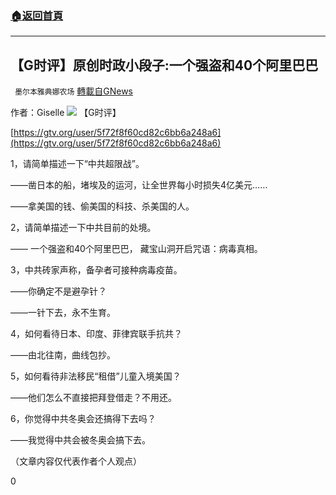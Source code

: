 ###  [:house:返回首頁](https://github.com/ourhimalayas/txt)
---

## 【G时评】原创时政小段子:一个强盗和40个阿里巴巴
` 墨尔本雅典娜农场` [轉載自GNews](https://gnews.org/zh-hans/1062222/)

作者：Giselle
![]()![](https://gnews.org/wp-content/uploads/2021/04/image-58.png)
【G时评】

[https://gtv.org/user/5f72f8f60cd82c6bb6a248a6](https://gtv.org/user/5f72f8f60cd82c6bb6a248a6)

1，请简单描述一下“中共超限战”。

——凿日本的船，堵埃及的运河，让全世界每小时损失4亿美元……

——拿美国的钱、偷美国的科技、杀美国的人。

2，请简单描述一下中共目前的处境。

—— 一个强盗和40个阿里巴巴，
藏宝山洞开启咒语：病毒真相。

3，中共砖家声称，备孕者可接种病毒疫苗。

——你确定不是避孕针？

——一针下去，永不生育。

4，如何看待日本、印度、菲律宾联手抗共？

——由北往南，曲线包抄。

5，如何看待非法移民“租借”儿童入境美国？

——他们怎么不直接把拜登借走？不用还。

6，你觉得中共冬奥会还搞得下去吗？

——我觉得中共会被冬奥会搞下去。

（文章内容仅代表作者个人观点）

0
